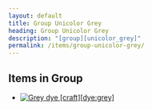 ```yaml
---
layout: default
title: Group Unicolor Grey
heading: Group Unicolor Grey
description: "[group][unicolor_grey]"
permalink: /items/group-unicolor-grey/
---
```



## Items in Group

<ul class="list-items">
    <li><a href="{{site.baseurl}}/items/dye-grey/"><img src="{{site.baseurl}}/assets/img/items/textures/dye_grey.png" data-toggle="tooltip" title="Grey dye [craft][dye:grey]"></a></li>
</ul>
